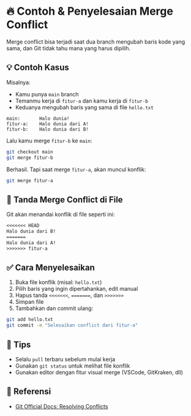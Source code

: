 # 🔥 Contoh & Penyelesaian Merge Conflict

Merge conflict bisa terjadi saat dua branch mengubah baris kode yang sama, dan Git
tidak tahu mana yang harus dipilih.

## 💡 Contoh Kasus

Misalnya:

- Kamu punya `main` branch
- Temanmu kerja di `fitur-a` dan kamu kerja di `fitur-b`
- Keduanya mengubah baris yang sama di file `hello.txt`

```
main:       Halo dunia!
fitur-a:    Halo dunia dari A!
fitur-b:    Halo dunia dari B!
```

Lalu kamu merge `fitur-b` ke `main`:

```bash
git checkout main
git merge fitur-b
```

Berhasil. Tapi saat merge `fitur-a`, akan muncul konflik:

```bash
git merge fitur-a
```

## 🚨 Tanda Merge Conflict di File

Git akan menandai konflik di file seperti ini:

```txt
<<<<<<< HEAD
Halo dunia dari B!
=======
Halo dunia dari A!
>>>>>>> fitur-a
```

## ✅ Cara Menyelesaikan

1. Buka file konflik (misal: `hello.txt`)
2. Pilih baris yang ingin dipertahankan, edit manual
3. Hapus tanda `<<<<<<<`, `=======`, dan `>>>>>>>`
4. Simpan file
5. Tambahkan dan commit ulang:

```bash
git add hello.txt
git commit -m "Selesaikan conflict dari fitur-a"
```

## 🧠 Tips

- Selalu `pull` terbaru sebelum mulai kerja
- Gunakan `git status` untuk melihat file konflik
- Gunakan editor dengan fitur visual merge (VSCode, GitKraken, dll)

## 🔗 Referensi

- [Git Official Docs: Resolving Conflicts](https://git-scm.com/docs/git-merge#_how_conflicts_are_presented)
